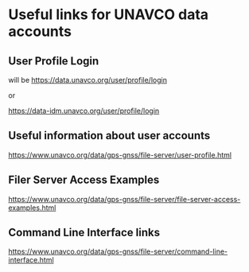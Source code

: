 # Useful links for UNAVCO data accounts

## User Profile Login

will be https://data.unavco.org/user/profile/login 

or 

https://data-idm.unavco.org/user/profile/login


## Useful information about user accounts
https://www.unavco.org/data/gps-gnss/file-server/user-profile.html

## Filer Server Access Examples
https://www.unavco.org/data/gps-gnss/file-server/file-server-access-examples.html

## Command Line Interface links
https://www.unavco.org/data/gps-gnss/file-server/command-line-interface.html
